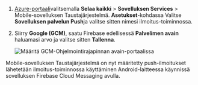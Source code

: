 
1. [Azure-portaali](https://portal.azure.com/)valitsemalla **Selaa kaikki** > **Sovelluksen Services** > Mobile-sovelluksen Taustajärjestelmä. **Asetukset**-kohdassa Valitse **Sovelluksen palvelun Push**ja valitse sitten nimesi ilmoitus-toiminnossa.

2. Siirry **Google (GCM)**, saatu Firebase edellisessä **Palvelimen avain** haluamasi arvo ja valitse sitten **Tallenna**.

    ![Määritä GCM-Ohjelmointirajapinnan avain-portaalissa](./media/app-service-mobile-android-configure-push/mobile-push-api-key.png)

Mobile-sovelluksen Taustajärjestelmä on nyt määritetty push-ilmoitukset lähetetään ilmoitus-toiminnossa käyttäminen Android-laitteessa käynnissä sovelluksen Firebase Cloud Messaging avulla.

<!-- URLs. -->


<!-- images -->

